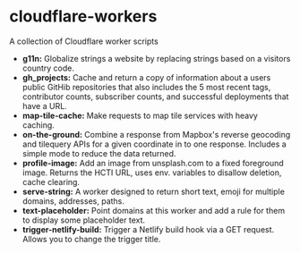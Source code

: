 # cloudflare-workers
A collection of Cloudflare worker scripts

* **g11n:** Globalize strings a website by replacing strings based on a visitors country code.
* **gh_projects:** Cache and return a copy of information about a users public GitHib repositories that also includes the 5 most recent tags, contributor counts, subscriber counts, and successful deployments that have a URL.
* **map-tile-cache:** Make requests to map tile services with heavy caching.
* **on-the-ground:** Combine a response from Mapbox's reverse geocoding and tilequery APIs for a given coordinate in to one response. Includes a simple mode to reduce the data returned.
* **profile-image:** Add an image from unsplash.com to a fixed foreground image. Returns the HCTI URL, uses env. variables to disallow deletion, cache clearing.
* **serve-string:** A worker designed to return short text, emoji for multiple domains, addresses, paths.
* **text-placeholder:** Point domains at this worker and add a rule for them to display some placeholder text.
* **trigger-netlify-build:** Trigger a Netlify build hook via a GET request. Allows you to change the trigger title.
